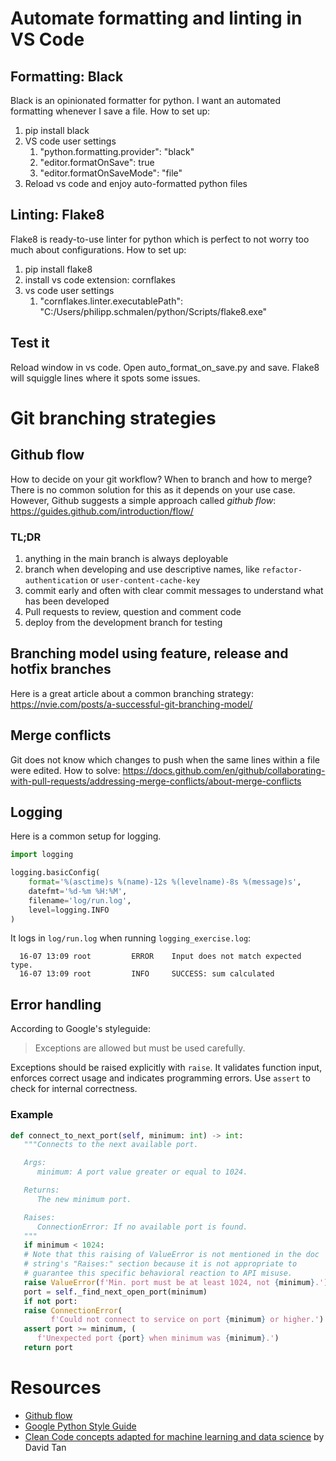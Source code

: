 # Automate formatting and linting in VS Code

## Formatting: Black

Black is an opinionated formatter for python. I want an automated formatting whenever I save a file. How to set up: 

1. pip install black
2. VS code user settings
   1. "python.formatting.provider": "black"
   2. "editor.formatOnSave": true
   3. "editor.formatOnSaveMode": "file"
3. Reload vs code and enjoy auto-formatted python files

## Linting: Flake8 

Flake8 is ready-to-use linter for python which is perfect to not worry too much about configurations. How to set up:

1. pip install flake8
2. install vs code extension: cornflakes
3. vs code user settings
   1. "cornflakes.linter.executablePath": "C:/Users/philipp.schmalen/python/Scripts/flake8.exe"

## Test it

Reload window in vs code. Open auto_format_on_save.py and save. Flake8 will squiggle lines where it spots some issues. 

# Git branching strategies

## Github flow

How to decide on your git workflow? When to branch and how to merge? There is no common solution for this as it depends on your use case. However, Github suggests a simple approach called *github flow*: https://guides.github.com/introduction/flow/

### TL;DR

1. anything in the main branch is always deployable
2. branch when developing and use descriptive names, like `refactor-authentication` or `user-content-cache-key`
4. commit early and often with clear commit messages to understand what has been developed
5. Pull requests to review, question and comment code
6. deploy from the development branch for testing

## Branching model using feature, release and hotfix branches

Here is a great article about a common branching strategy: https://nvie.com/posts/a-successful-git-branching-model/

## Merge conflicts

Git does not know which changes to push when the same lines within a file were edited. How to solve: https://docs.github.com/en/github/collaborating-with-pull-requests/addressing-merge-conflicts/about-merge-conflicts

## Logging

Here is a common setup for logging. 

```python
import logging

logging.basicConfig(
    format='%(asctime)s %(name)-12s %(levelname)-8s %(message)s',
    datefmt='%d-%m %H:%M',
    filename='log/run.log',
    level=logging.INFO
)
```

It logs in `log/run.log` when running `logging_exercise.log`:

      16-07 13:09 root         ERROR    Input does not match expected type.
      16-07 13:09 root         INFO     SUCCESS: sum calculated


## Error handling

According to Google's styleguide: 

> Exceptions are allowed but must be used carefully. 

Exceptions should be raised explicitly with `raise`. It validates function input, enforces correct usage and indicates programming errors. Use `assert` to check for internal correctness. 

### Example

```python
def connect_to_next_port(self, minimum: int) -> int:
   """Connects to the next available port.

   Args:
      minimum: A port value greater or equal to 1024.

   Returns:
      The new minimum port.

   Raises:
      ConnectionError: If no available port is found.
   """
   if minimum < 1024:
   # Note that this raising of ValueError is not mentioned in the doc
   # string's "Raises:" section because it is not appropriate to
   # guarantee this specific behavioral reaction to API misuse.
   raise ValueError(f'Min. port must be at least 1024, not {minimum}.')
   port = self._find_next_open_port(minimum)
   if not port:
   raise ConnectionError(
         f'Could not connect to service on port {minimum} or higher.')
   assert port >= minimum, (
      f'Unexpected port {port} when minimum was {minimum}.')
   return port
```



# Resources

* [Github flow](https://guides.github.com/introduction/flow/)
* [Google Python Style Guide](https://google.github.io/styleguide/pyguide.html#s3.10.2-error-messages)
* [Clean Code concepts adapted for machine learning and data science](https://github.com/davified/clean-code-ml) by David Tan
